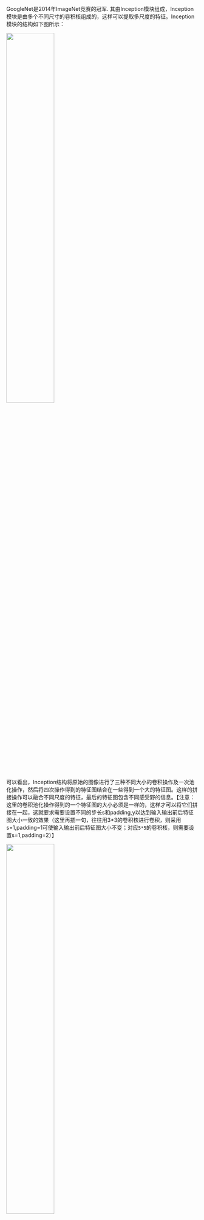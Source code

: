 GoogleNet是2014年ImageNet竞赛的冠军. 其由Inception模块组成，Inception模块是由多个不同尺寸的卷积核组成的，这样可以提取多尺度的特征。Inception模块的结构如下图所示：

<img src=https://s2.loli.net/2024/05/08/iRaAXZFjKeJkYhn.png width='50%'>

可以看出，Inception结构将原始的图像进行了三种不同大小的卷积操作及一次池化操作，然后将四次操作得到的特征图结合在一些得到一个大的特征图。这样的拼接操作可以融合不同尺度的特征，最后的特征图包含不同感受野的信息。【注意：这里的卷积池化操作得到的一个特征图的大小必须是一样的，这样才可以将它们拼接在一起，这就要求需要设置不同的步长s和padding,y以达到输入输出前后特征图大小一致的效果（这里再插一句，往往用3*3的卷积核进行卷积，则采用s=1,padding=1可使输入输出前后特征图大小不变；对应`5*5`的卷积核，则需要设置s=1,padding=2）】

<img src=https://s2.loli.net/2024/05/08/yMxQgzeFDNZirfk.png width='50%'>


